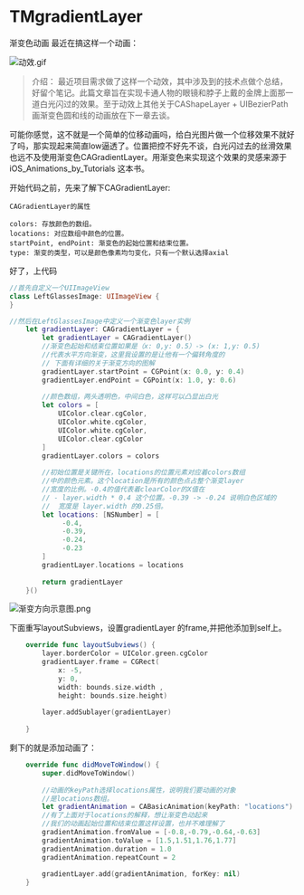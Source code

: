 # TMgradientLayer
渐变色动画
最近在搞这样一个动画：

![动效.gif](http://upload-images.jianshu.io/upload_images/1526313-8f0136e72143801b.gif?imageMogr2/auto-orient/strip)
> 介绍：
最近项目需求做了这样一个动效，其中涉及到的技术点做个总结，好留个笔记。此篇文章旨在实现卡通人物的眼镜和脖子上戴的金牌上面那一道白光闪过的效果。至于动效上其他关于CAShapeLayer + UIBezierPath 画渐变色圆和线的动画放在下一章去谈。

可能你感觉，这不就是一个简单的位移动画吗，给白光图片做一个位移效果不就好了吗，那实现起来简直low逼透了。位置把控不好先不谈，白光闪过去的丝滑效果也远不及使用渐变色CAGradientLayer。用渐变色来实现这个效果的灵感来源于  iOS_Animations_by_Tutorials 这本书。

开始代码之前，先来了解下CAGradientLayer:
 ```
CAGradientLayer的属性

colors: 存放颜色的数组。
locations: 对应数组中颜色的位置。
startPoint, endPoint: 渐变色的起始位置和结束位置。
type: 渐变的类型，可以是颜色像素均匀变化，只有一个默认选择axial
```
好了，上代码

```Swift
//首先自定义一个UIImageView
class LeftGlassesImage: UIImageView {
}
```

```Swift
//然后在LeftGlassesImage中定义一个渐变色layer实例
    let gradientLayer: CAGradientLayer = {
        let gradientLayer = CAGradientLayer()
        //渐变色起始和结束位置如果是（x: 0,y: 0.5）-> (x: 1,y: 0.5)
        //代表水平方向渐变，这里我设置的是让他有一个偏转角度的
        // 下面有详细的关于渐变方向的图解
        gradientLayer.startPoint = CGPoint(x: 0.0, y: 0.4)
        gradientLayer.endPoint = CGPoint(x: 1.0, y: 0.6)
        
        //颜色数组，两头透明色，中间白色，这样可以凸显出白光
        let colors = [
            UIColor.clear.cgColor,
            UIColor.white.cgColor,
            UIColor.white.cgColor,
            UIColor.clear.cgColor
        ]
        gradientLayer.colors = colors
        
        //初始位置是关键所在，locations的位置元素对应着colors数组
        //中的颜色元素。这个location是所有的颜色点占整个渐变layer
        //宽度的比例。-0.4的值代表着clearColor的X值在
        // - layer.width * 0.4 这个位置。-0.39 -> -0.24 说明白色区域的
        //  宽度是 layer.width 的0.25倍。
        let locations: [NSNumber] = [
             -0.4,
             -0.39,
             -0.24,
             -0.23
        ]
        gradientLayer.locations = locations
        
        return gradientLayer
    }()
```
  
![渐变方向示意图.png](http://upload-images.jianshu.io/upload_images/1526313-6758d13128dfaf2c.png?imageMogr2/auto-orient/strip%7CimageView2/2/w/310)



下面重写layoutSubviews，设置gradientLayer 的frame,并把他添加到self上。

```Swift
    override func layoutSubviews() {
        layer.borderColor = UIColor.green.cgColor
        gradientLayer.frame = CGRect(
            x: -5,
            y: 0,
            width: bounds.size.width ,
            height: bounds.size.height)
        
        layer.addSublayer(gradientLayer)
        
    }
```
剩下的就是添加动画了：

```Swift
    override func didMoveToWindow() {
        super.didMoveToWindow()
        
        //动画的keyPath选择locations属性，说明我们要动画的对象
        //是locations数组。
        let gradientAnimation = CABasicAnimation(keyPath: "locations")
        //有了上面对于locations的解释，想让渐变色动起来
        //我们的动画起始位置和结束位置这样设置，也并不难理解了
        gradientAnimation.fromValue = [-0.8,-0.79,-0.64,-0.63]
        gradientAnimation.toValue = [1.5,1.51,1.76,1.77]
        gradientAnimation.duration = 1.0
        gradientAnimation.repeatCount = 2
        
        gradientLayer.add(gradientAnimation, forKey: nil)
    }

```
